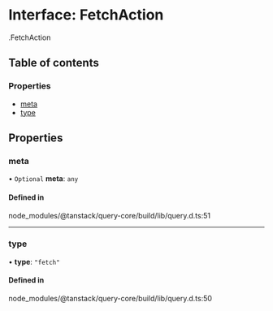 # Interface: FetchAction

[<internal>](../wiki/%3Cinternal%3E).FetchAction

## Table of contents

### Properties

- [meta](../wiki/%3Cinternal%3E.FetchAction#meta)
- [type](../wiki/%3Cinternal%3E.FetchAction#type)

## Properties

### meta

• `Optional` **meta**: `any`

#### Defined in

node_modules/@tanstack/query-core/build/lib/query.d.ts:51

___

### type

• **type**: ``"fetch"``

#### Defined in

node_modules/@tanstack/query-core/build/lib/query.d.ts:50
